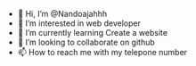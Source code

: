 - 👋 Hi, I’m @Nandoajahhh
- 👀 I’m interested in web developer
- 🌱 I’m currently learning Create a website
- 💞️ I’m looking to collaborate on github
- 📫 How to reach me with my telepone number

<!---
Nandoajahhh/Nandoajahhh is a ✨ special ✨ repository because its `README.md` (this file) appears on your GitHub profile.
You can click the Preview link to take a look at your changes.
--->
